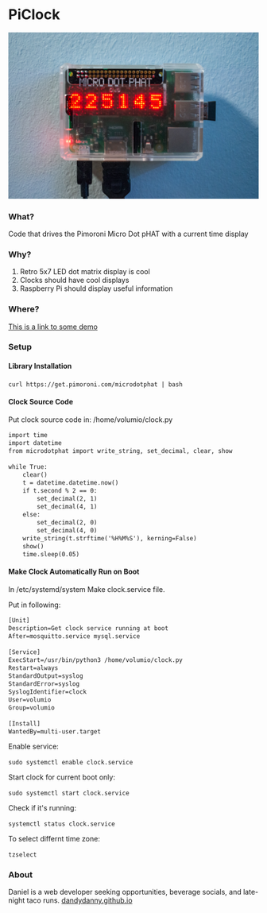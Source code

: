 # PiClock
![image](https://github.com/dandydanny/PiClock/blob/master/PiClock_readme_image.jpg)

### What?
Code that drives the Pimoroni Micro Dot pHAT with a current time display

### Why?
1. Retro 5x7 LED dot matrix display is cool
1. Clocks should have cool displays
1. Raspberry Pi should display useful information

### Where?
[This is a link to some demo](https://chrome.google.com/webstore/detail/dark-new-tab/mnjmegebbljjhpljjfjmkhgmokpmdbpo?hl=en-US&gl=US)

### Setup
#### Library Installation
```curl https://get.pimoroni.com/microdotphat | bash```

#### Clock Source Code

Put clock source code in:
/home/volumio/clock.py

```
import time
import datetime
from microdotphat import write_string, set_decimal, clear, show

while True:
    clear()
    t = datetime.datetime.now()
    if t.second % 2 == 0:
        set_decimal(2, 1)
        set_decimal(4, 1)
    else:
        set_decimal(2, 0)
        set_decimal(4, 0)
    write_string(t.strftime('%H%M%S'), kerning=False)
    show()
    time.sleep(0.05)
```

#### Make Clock Automatically Run on Boot

In /etc/systemd/system
Make clock.service file.

Put in following:

```
[Unit]
Description=Get clock service running at boot
After=mosquitto.service mysql.service

[Service]
ExecStart=/usr/bin/python3 /home/volumio/clock.py
Restart=always
StandardOutput=syslog
StandardError=syslog
SyslogIdentifier=clock
User=volumio
Group=volumio

[Install]
WantedBy=multi-user.target
```


Enable service: 

`sudo systemctl enable clock.service`

Start clock for current boot only:

`sudo systemctl start clock.service`

Check if it's running:

`systemctl status clock.service`

To select differnt time zone:

`tzselect`


### About
Daniel is a web developer seeking opportunities, beverage socials, and late-night taco runs. [dandydanny.github.io](https://git.io/vxurG)
